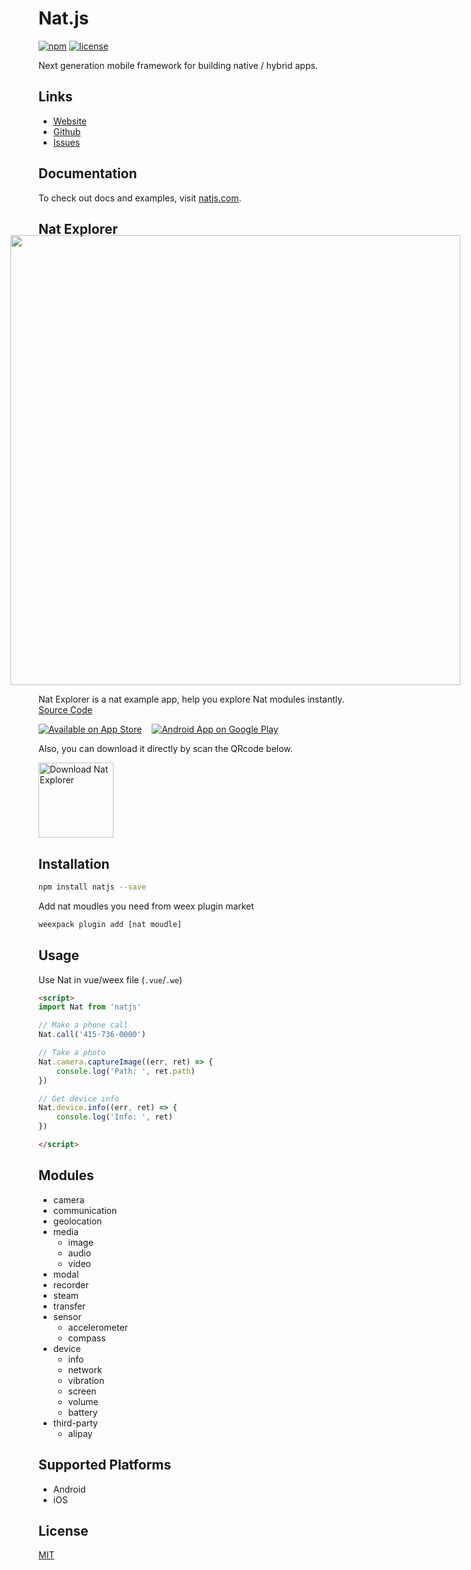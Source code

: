 # Nat.js

[![npm](https://badge.fury.io/js/natjs.svg)](https://www.npmjs.com/package/natjs)
[![license](https://img.shields.io/npm/l/natjs.svg)](https://www.npmjs.com/package/natjs)

Next generation mobile framework for building native / hybrid apps.

## Links

- [Website](http://natjs.com/)
- [Github](https://github.com/natjs/)
- [Issues](https://github.com/natjs/nat/issues)

## Documentation
To check out docs and examples, visit [natjs.com](http://natjs.com/).

## Nat Explorer
<img src="http://natjs.com/_assets/images/nat_screen_view.png" width="720" style="max-width: 720px; margin: -4% 0 0 -9%;">

Nat Explorer is a nat example app, help you explore Nat modules instantly. [Source Code](https://github.com/natjs/nat-explorer)

[![Available on App Store](http://natjs.com/_assets/images/btn_app_store.svg)](https://itunes.apple.com/us/app/nat-explorer/id1262312650)
&nbsp;&nbsp;
[![Android App on Google Play](http://natjs.com/_assets/images/btn_google_play.svg)](https://play.google.com/store/apps/details?id=com.instapp.natex)

Also, you can download it directly by scan the QRcode below.

<img src="http://natjs.com/_assets/images/nat-explorer_qrcode-s.png" alt="Download Nat Explorer" width="120" style="display: block;">

## Installation

```bash
npm install natjs --save
```

Add nat moudles you need from weex plugin market

```bash
weexpack plugin add [nat moudle]
```

## Usage

Use Nat in vue/weex file (`.vue`/`.we`)

```html
<script>
import Nat from 'natjs'

// Make a phone call
Nat.call('415-736-0000')

// Take a photo
Nat.camera.captureImage((err, ret) => {
    console.log('Path: ', ret.path)
})

// Get device info
Nat.device.info((err, ret) => {
    console.log('Info: ', ret)
})

</script>
```

## Modules

- camera
- communication
- geolocation
- media
    - image
    - audio
    - video
- modal
- recorder
- steam
- transfer
- sensor
    - accelerometer
    - compass
- device
    - info
    - network
    - vibration
    - screen
    - volume
    - battery
- third-party
    - alipay

## Supported Platforms

- Android
- iOS

## License

[MIT](http://opensource.org/licenses/MIT)

